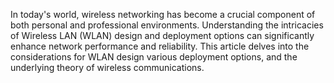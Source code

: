 In today's world, wireless networking has become a crucial component of both personal and professional environments. Understanding the intricacies of Wireless LAN (WLAN) design and deployment options can significantly enhance network performance and reliability. This article delves into the considerations for WLAN design various deployment options, and the underlying theory of wireless communications.